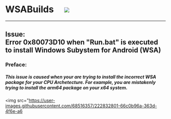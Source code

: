 # WSABuilds &nbsp; &nbsp; <img src="https://img.shields.io/github/downloads/MustardChef/WSABuilds/total?label=Total%20Downloads&style=for-the-badge"/> &nbsp; 

---
## Issue: </br> Error 0x80073D10 when "Run.bat" is executed to install Windows Subystem for Android (WSA)
### Preface:
##### This issue is caused when your are trying to install the incorrect WSA package for your CPU Archetecture. For example, you are mistakenly trying to install the arm64 package on your x64 system. 

<img src="https://user-images.githubusercontent.com/68516357/222832801-66c0b96a-363d-4f6e-a6